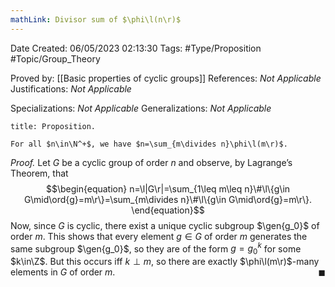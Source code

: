 ```yaml
---
mathLink: Divisor sum of $\phi\l(n\r)$
---
```


<div class="topSpace"></div>

Date Created: 06/05/2023 02:13:30
Tags: #Type/Proposition #Topic/Group_Theory

Proved by: [[Basic properties of cyclic groups]]
References: _Not Applicable_
Justifications: _Not Applicable_

Specializations: _Not Applicable_
Generalizations: _Not Applicable_

``` ad-Proposition
title: Proposition.

For all $n\in\N^+$, we have $n=\sum_{m\divides n}\phi\l(m\r)$.

```

<i>Proof.</i> Let $G$ be a cyclic group of order $n$ and observe, by Lagrange$\textrm{'}$s Theorem, that
$$\begin{equation}
    n=\l|G\r|=\sum_{1\leq m\leq n}\#\l\{g\in G\mid\ord{g}=m\r\}=\sum_{m\divides n}\#\l\{g\in G\mid\ord{g}=m\r\}.
\end{equation}$$
Now, since $G$ is cyclic, there exist a unique cyclic subgroup $\gen{g_0}$ of order $m$. This shows that every element $g\in G$ of order $m$ generates the same subgroup $\gen{g_0}$, so they are of the form $g=g_0^k$ for some $k\in\Z$. But this occurs iff $k\perp m$, so there are exactly $\phi\l(m\r)$-many elements in $G$ of order $m$.<span style="float:right;">$\blacksquare$</span>
